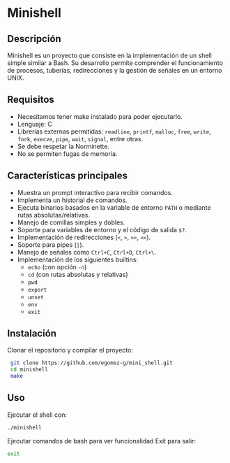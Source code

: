 # Minishell

## Descripción
Minishell es un proyecto que consiste en la implementación de un shell simple similar a Bash. Su desarrollo permite comprender el funcionamiento de procesos, tuberías, redirecciones y la gestión de señales en un entorno UNIX.

## Requisitos
- Necesitamos tener make instalado para poder ejecutarlo.
- Lenguaje: C
- Librerías externas permitidas: `readline`, `printf`, `malloc`, `free`, `write`, `fork`, `execve`, `pipe`, `wait`, `signal`, entre otras.
- Se debe respetar la Norminette.
- No se permiten fugas de memoria.

## Características principales
- Muestra un prompt interactivo para recibir comandos.
- Implementa un historial de comandos.
- Ejecuta binarios basados en la variable de entorno `PATH` o mediante rutas absolutas/relativas.
- Manejo de comillas simples y dobles.
- Soporte para variables de entorno y el código de salida `$?`.
- Implementación de redirecciones (`<`, `>`, `>>`, `<<`).
- Soporte para pipes (`|`).
- Manejo de señales como `Ctrl+C`, `Ctrl+D`, `Ctrl+\`.
- Implementación de los siguientes builtins:
  - `echo` (con opción `-n`)
  - `cd` (con rutas absolutas y relativas)
  - `pwd`
  - `export`
  - `unset`
  - `env`
  - `exit`

## Instalación
Clonar el repositorio y compilar el proyecto:
```bash
 git clone https://github.com/egomez-g/mini_shell.git
 cd minishell
 make
```

## Uso
Ejecutar el shell con:
```bash
./minishell
```
Ejecutar comandos de bash para ver funcionalidad
Exit para salir:
```bash
exit
```
